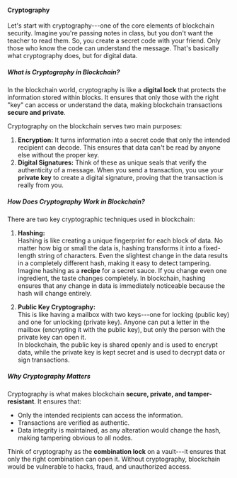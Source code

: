 #### **Cryptography**

Let's start with cryptography---one of the core elements of blockchain security. Imagine you're passing notes in class, but you don't want the teacher to read them. So, you create a secret code with your friend. Only those who know the code can understand the message. That's basically what cryptography does, but for digital data.

##### What is Cryptography in Blockchain?

In the blockchain world, cryptography is like a **digital lock** that protects the information stored within blocks. It ensures that only those with the right "key" can access or understand the data, making blockchain transactions **secure and private**.

Cryptography on the blockchain serves two main purposes:

1.  **Encryption:** It turns information into a secret code that only the intended recipient can decode. This ensures that data can't be read by anyone else without the proper key.
2.  **Digital Signatures:** Think of these as unique seals that verify the authenticity of a message. When you send a transaction, you use your **private key** to create a digital signature, proving that the transaction is really from you.

##### How Does Cryptography Work in Blockchain?

There are two key cryptographic techniques used in blockchain:

1.  **Hashing:**\
    Hashing is like creating a unique fingerprint for each block of data. No matter how big or small the data is, hashing transforms it into a fixed-length string of characters. Even the slightest change in the data results in a completely different hash, making it easy to detect tampering.\
    Imagine hashing as a **recipe** for a secret sauce. If you change even one ingredient, the taste changes completely. In blockchain, hashing ensures that any change in data is immediately noticeable because the hash will change entirely.

2.  **Public Key Cryptography:**\
    This is like having a mailbox with two keys---one for locking (public key) and one for unlocking (private key). Anyone can put a letter in the mailbox (encrypting it with the public key), but only the person with the private key can open it.\
    In blockchain, the public key is shared openly and is used to encrypt data, while the private key is kept secret and is used to decrypt data or sign transactions.

##### Why Cryptography Matters

Cryptography is what makes blockchain **secure, private, and tamper-resistant**. It ensures that:

- Only the intended recipients can access the information.
- Transactions are verified as authentic.
- Data integrity is maintained, as any alteration would change the hash, making tampering obvious to all nodes.

Think of cryptography as the **combination lock** on a vault---it ensures that only the right combination can open it. Without cryptography, blockchain would be vulnerable to hacks, fraud, and unauthorized access.
